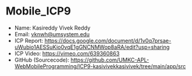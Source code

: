 # Mobile_ICP9


- Name: Kasireddy Vivek Reddy
- Email:  vknwh@umsystem.edu
- ICP Report: https://docs.google.com/document/d/1v0q7prsae-uWubio1AESSuKio0vqE1gGNCNMWop8aRA/edit?usp=sharing
- ICP Video: https://vimeo.com/639360863
- GitHub (Sourcecode): https://github.com/UMKC-APL-WebMobileProgramming/ICP9-kasivivekkasivivek/tree/main/app/src

